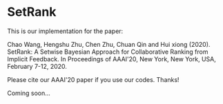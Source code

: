 # SetRank

This is our implementation for the paper:

Chao Wang, Hengshu Zhu, Chen Zhu, Chuan Qin and Hui xiong (2020). SetRank: A Setwise Bayesian Approach for Collaborative Ranking from Implicit Feedback. In Proceedings of AAAI'20, New York, New York, USA, February 7-12, 2020.

Please cite our AAAI'20 paper if you use our codes. Thanks!

Coming soon...

